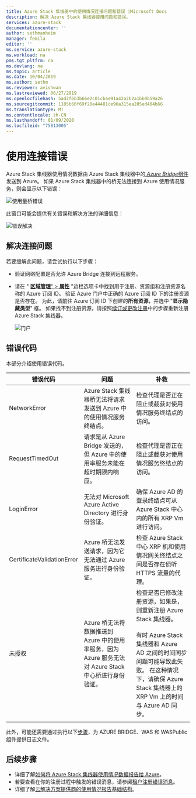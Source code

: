 ```yaml
---
title: Azure Stack 集线器中的使用情况连接问题和错误 |Microsoft Docs
description: 解决 Azure Stack 集线器使用问题和错误。
services: azure-stack
documentationcenter: ''
author: sethmanheim
manager: femila
editor: ''
ms.service: azure-stack
ms.workload: na
pms.tgt_pltfrm: na
ms.devlang: na
ms.topic: article
ms.date: 10/04/2019
ms.author: sethm
ms.reviewer: avishwan
ms.lastreviewed: 06/27/2019
ms.openlocfilehash: 5ad2f6b3b66e2c01cbae91a42a2b2a1bb0b59a26
ms.sourcegitcommit: 1185b66f69f28e44481ce96a315ea285ed404b66
ms.translationtype: MT
ms.contentlocale: zh-CN
ms.lasthandoff: 01/09/2020
ms.locfileid: "75813005"
---
```

# <a name="usage-connectivity-errors"></a>使用连接错误

Azure Stack 集线器使用情况数据由 Azure Stack 集线器中的[ *Azure Bridge*组件](azure-stack-usage-reporting.md)发送到 Azure。 如果 Azure Stack 集线器中的桥无法连接到 Azure 使用情况服务，则会显示以下错误：

![使用量桥错误](media/azure-stack-usage-issues/usageerror2.png)

此窗口可能会提供有关错误和解决方法的详细信息：

![错误解决](media/azure-stack-usage-issues/usageerror3.png)

## <a name="resolve-connectivity-issues"></a>解决连接问题

若要缓解此问题，请尝试执行以下步骤：

- 验证网络配置是否允许 Azure Bridge 连接到远程服务。

- 请在 " [**区域管理**" > **属性**](azure-stack-registration.md#verify-azure-stack-hub-registration) "边栏选项卡中找到用于注册、资源组和注册资源名称的 Azure 订阅 ID。 验证 Azure 门户中正确的 Azure 订阅 ID 下的注册资源是否存在。 为此，请前往 Azure 订阅 ID 下创建的**所有资源**，并选中 "**显示隐藏类型**" 框。 如果找不到注册资源，请按照[续订或更改注册](azure-stack-registration.md#renew-or-change-registration)中的步骤重新注册 Azure Stack 集线器。

  ![门户](media/azure-stack-usage-issues/stackres.png)

## <a name="error-codes"></a>错误代码

本部分介绍使用错误代码。

| 错误代码                 | 问题                                                                                                                                             | 补救                                                                                                                                                                                                                                                                                        |
|----------------------------|---------------------------------------------------------------------------------------------------------------------------------------------------|----------------------------------------------------------------------------------------------------------------------------------------------------------------------------------------------------------------------------------------------------------------------------------------------------|
| NetworkError               | Azure Stack 集线器桥无法将请求发送到 Azure 中的使用情况服务终结点。                                                            | 检查代理是否正在阻止或截获对使用情况服务终结点的访问。                                                                                                                                                                                                             |
| RequestTimedOut            | 请求是从 Azure Bridge 发送的，但 Azure 中的使用率服务未能在超时期限内响应。                             | 检查代理是否正在阻止或截获对使用情况服务终结点的访问。                                                                                                                                                                                                                        |
| LoginError                 | 无法对 Microsoft Azure Active Directory 进行身份验证。                                                                                                             | 确保 Azure AD 的登录终结点可从 Azure Stack 中心内的所有 XRP Vm 进行访问。                                                                                                                                                                                                                     |
| CertificateValidationError | Azure 桥无法发送请求，因为它无法通过 Azure 服务进行身份验证。                                    | 检查 Azure Stack 中心 XRP 机和使用情况网关终结点之间是否存在侦听 HTTPS 流量的代理。                                                                                                                                                                                      |
| 未授权               | Azure 桥无法将数据推送到 Azure 中的使用率服务，因为 Azure 服务无法对 Azure Stack 中心桥进行身份验证。 | 检查是否已修改注册资源，如果是，则重新注册 Azure Stack 集线器。 <br><br> 有时 Azure Stack 集线器和 Azure AD 之间的时间同步问题可能导致此失败。 在这种情况下，请确保 Azure Stack 集线器上的 XRP Vm 上的时间与 Azure AD 同步。 |
|                            |                                                                                                                                                   |                                                                                                                                                                                                                                                                                                    |

此外，可能还需要通过执行以下[步骤](azure-stack-configure-on-demand-diagnostic-log-collection.md#use-the-privileged-endpoint-pep-to-collect-diagnostic-logs)，为 AZURE BRIDGE、WAS 和 WASPublic 组件提供日志文件。

## <a name="next-steps"></a>后续步骤

- 详细了解[如何将 Azure Stack 集线器使用情况数据报告给 Azure](azure-stack-usage-reporting.md)。
- 若要查看在你的注册过程中触发的错误消息，请参阅[租户注册错误消息](azure-stack-registration-errors.md)。
- 详细了解[云解决方案提供商的使用情况报告基础结构](azure-stack-csp-ref-infrastructure.md)。
